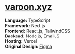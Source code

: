 # [varoon.xyz](https://www.varoon.xyz)


**Language:** TypeScript
<br />
**Framework:** Next.js
<br />
**Frontend:** React.js, TailwindCSS
<br />
**Backend:** Node.js, EmailJS
<br />
**Hosting:** Vercel
<br />
**Original Design:** [Figma](https://www.figma.com/file/5GDy1wtVMN4UwvJxl3VhTF/Personal-Site?type=design&node-id=0%3A1&mode=design&t=emgJwmfWlrEEQCEO-1)
